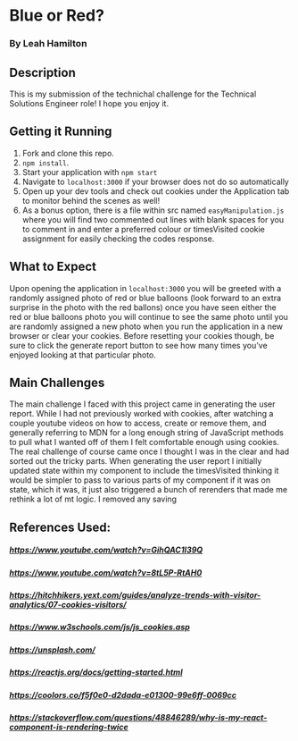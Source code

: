 # **Blue or Red?**
### By Leah Hamilton

## Description 

This is my submission of the technichal challenge for the Technical Solutions Engineer role! I hope you enjoy it. 

## Getting it Running

1. Fork and clone this repo.
2. `npm install`.
3. Start your application with `npm start`
4. Navigate to `localhost:3000` if your browser does not do so automatically
5. Open up your dev tools and check out cookies under the Application tab to monitor behind the scenes as well! 
6. As a bonus option, there is a file within src named `easyManipulation.js` where you will find two commented out lines with blank spaces for you to comment in and enter a preferred colour or timesVisited cookie assignment for easily checking the codes response. 

## What to Expect

Upon opening the application in `localhost:3000` you will be greeted with a randomly assigned photo of red or blue balloons (look forward to an extra surprise in the photo with the red ballons) once you have seen either the red or blue balloons photo you will continue to see the same photo until you are randomly assigned a new photo when you run the application in a new browser or clear your cookies. Before resetting your cookies though, be sure to click the generate report button to see how many times you've enjoyed looking at that particular photo. 

## Main Challenges 

The main challenge I faced with this project came in generating the user report. While I had not previously worked with cookies, after watching a couple youtube videos on how to access, create or remove them, and generally referring to MDN for a long enough string of JavaScript methods to pull what I wanted off of them I felt comfortable enough using cookies. The real challenge of course came once I thought I was in the clear and had sorted out the tricky parts. When generating the user report I initially updated state within my component to include the timesVisited thinking it would be simpler to pass to various parts of my component if it was on state, which it was, it just also triggered a bunch of rerenders that made me rethink a lot of mt logic. I removed any saving 

## References Used:

##### https://www.youtube.com/watch?v=GihQAC1I39Q
##### https://www.youtube.com/watch?v=8tL5P-RtAH0
##### https://hitchhikers.yext.com/guides/analyze-trends-with-visitor-analytics/07-cookies-visitors/
##### https://www.w3schools.com/js/js_cookies.asp
##### https://unsplash.com/
##### https://reactjs.org/docs/getting-started.html
##### https://coolors.co/f5f0e0-d2dada-e01300-99e6ff-0069cc
##### https://stackoverflow.com/questions/48846289/why-is-my-react-component-is-rendering-twice
